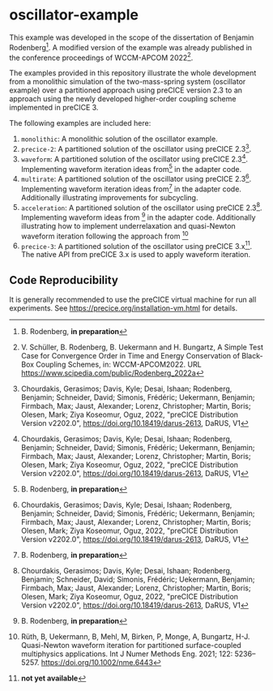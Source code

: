# oscillator-example

This example was developed in the scope of the dissertation of Benjamin Rodenberg[^1]. A modified version of the example was already published in the conference proceedings of WCCM-APCOM 2022[^2].

The examples provided in this repository illustrate the whole development from a monolithic simulation of the two-mass-spring system (oscillator example) over a partitioned approach using preCICE version 2.3 to an approach using the newly developed higher-order coupling scheme implemented in preCICE 3.

The following examples are included here:

1) `monolithic`: A monolithic solution of the oscillator example.
2) `precice-2`: A partitioned solution of the oscillator using preCICE 2.3[^3].
3) `waveform`: A partitioned solution of the oscillator using preCICE 2.3[^3]. Implementing waveform iteration ideas from[^1] in the adapter code.
4) `multirate`: A partitioned solution of the oscillator using preCICE 2.3[^3]. Implementing waveform iteration ideas from[^1] in the adapter code. Additionally illustrating improvements for subcycling.
5) `acceleration`: A partitioned solution of the oscillator using preCICE 2.3[^3]. Implementing waveform ideas from [^1] in the adapter code. Additionally illustrating how to implement underrelaxation and quasi-Newton waveform iteration following the approach from [^5]
6) `precice-3`: A partitioned solution of the oscillator using preCICE 3.x[^4]. The native API from preCICE 3.x is used to apply waveform iteration.

## Code Reproducibility

It is generally recommended to use the preCICE virtual machine for run all experiments. See https://precice.org/installation-vm.html for details.

[^1]: B. Rodenberg, **in preparation**
[^2]: V. Schüller, B. Rodenberg, B. Uekermann and H. Bungartz, A Simple Test Case for Convergence Order in Time and Energy Conservation of Black-Box Coupling Schemes, in: WCCM-APCOM2022. URL https://www.scipedia.com/public/Rodenberg_2022a
[^3]: Chourdakis, Gerasimos; Davis, Kyle; Desai, Ishaan; Rodenberg, Benjamin; Schneider, David; Simonis, Frédéric; Uekermann, Benjamin; Firmbach, Max; Jaust, Alexander; Lorenz, Christopher; Martin, Boris; Olesen, Mark; Ziya Koseomur, Oguz, 2022, "preCICE Distribution Version v2202.0", https://doi.org/10.18419/darus-2613, DaRUS, V1
[^4]: **not yet available**
[^5]: Rüth, B, Uekermann, B, Mehl, M, Birken, P, Monge, A, Bungartz, H-J. Quasi-Newton waveform iteration for partitioned surface-coupled multiphysics applications. Int J Numer Methods Eng. 2021; 122: 5236– 5257. https://doi.org/10.1002/nme.6443
